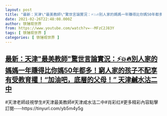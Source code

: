 ```yaml
---
layout: post
title: "最新：天津\"最美教師\"驚世言論實況：⚡💥🔥別人家的媽媽一年賺得比你媽50年都多！窮人家的孩子不配享有受教育權！“加油吧，底層的父母！”  天津鹹水沽二中"
date: 2021-02-26T22:48:08.000Z
author: 铁锤观世界
from: https://www.youtube.com/watch?v=--MFzC2J83Y
tags: [ 铁锤观世界 ]
categories: [ 铁锤观世界 ]
---
```

<!--1614379688000-->
[最新：天津"最美教師"驚世言論實況：⚡💥🔥別人家的媽媽一年賺得比你媽50年都多！窮人家的孩子不配享有受教育權！“加油吧，底層的父母！”  天津鹹水沽二中](https://www.youtube.com/watch?v=--MFzC2J83Y)
------

<div>
#天津老師歧視學生#天津最美教師#天津咸水沽二中​#肖彩红#更多精彩內容點擊訂閱----https://tinyurl.com/yb5m4y5g
</div>
